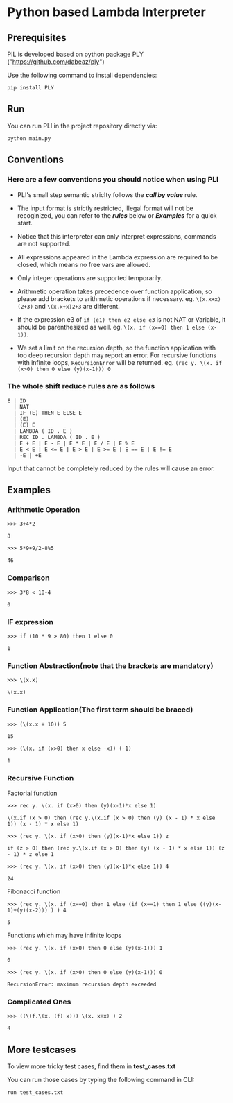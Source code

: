 # Python based Lambda Interpreter

## Prerequisites

PIL is developed based on python package PLY ("https://github.com/dabeaz/ply")

Use the following command to install dependencies:

`pip install PLY`

## Run

You can run PLI in the project repository directly via:

`python main.py`

## Conventions

### Here are a few conventions you should notice when using PLI

- PLI's small step semantic striclty follows the **_call by value_** rule.

- The input format is strictly restricted, illegal format will not be recoginized, you can refer to the **_rules_** below or **_Examples_** for a quick start.

- Notice that this interpreter can only interpret expressions, commands are not supported.

- All expressions appeared in the Lambda expression are required to be closed, which means no free vars are allowed.

- Only integer operations are supported temporarily.

- Arithmetic operation takes precedence over function application, so please add brackets to arithmetic operations if necessary. eg. `\(x.x+x)(2+3)` and `\(x.x+x)2+3` are different.

- If the expression e3 of  `if (e1) then e2 else e3` is not NAT or Variable, it should be parenthesized as well. eg. `\(x. if (x==0) then 1 else (x-1))`.

- We set a limit on the recursion depth, so the function application with too deep recursion depth may report an error. For recursive functions with infinite loops, `RecursionError` will be returned. eg. `(rec y. \(x. if (x>0) then 0 else (y)(x-1))) 0`

### The whole shift reduce rules are as follows

```
E | ID
  | NAT
  | IF (E) THEN E ELSE E
  | (E)
  | (E) E
  | LAMBDA ( ID . E )
  | REC ID . LAMBDA ( ID . E )
  | E + E | E - E | E * E | E / E | E % E
  | E < E | E <= E | E > E | E >= E | E == E | E != E
  | -E | +E
```

Input that cannot be completely reduced by the rules will cause an error.

## Examples

### Arithmetic Operation

`>>> 3+4*2`

`8`

`>>> 5*9+9/2-8%5`

`46`

### Comparison

`>>> 3*8 < 10-4`

`0`

### IF expression

`>>> if (10 * 9 > 80) then 1 else 0`

`1`

### Function Abstraction(note that the brackets are mandatory)

`>>> \(x.x)`

`\(x.x)`

### Function Application(The first term should be braced)

`>>> (\(x.x + 10)) 5`

`15`

`>>> (\(x. if (x>0) then x else -x)) (-1)`

`1`

### Recursive Function

Factorial function

`>>> rec y. \(x. if (x>0) then (y)(x-1)*x else 1)`

`\(x.if (x > 0) then (rec y.\(x.if (x > 0) then (y) (x - 1) * x else 1)) (x - 1) * x else 1)`
 
`>>> (rec y. \(x. if (x>0) then (y)(x-1)*x else 1)) z`

`if (z > 0) then (rec y.\(x.if (x > 0) then (y) (x - 1) * x else 1)) (z - 1) * z else 1`
 
`>>> (rec y. \(x. if (x>0) then (y)(x-1)*x else 1)) 4`

`24`

Fibonacci function

`>>> (rec y. \(x. if (x==0) then 1 else (if (x==1) then 1 else ((y)(x-1)+(y)(x-2))) ) ) 4`

`5`

Functions which may have infinite loops

`>>> (rec y. \(x. if (x>0) then 0 else (y)(x-1))) 1`

`0`

`>>> (rec y. \(x. if (x>0) then 0 else (y)(x-1))) 0`

`RecursionError: maximum recursion depth exceeded`

### Complicated Ones

`>>> ((\(f.\(x. (f) x))) \(x. x+x) ) 2`

`4`

## More testcases

To view more tricky test cases, find them in **test_cases.txt**

You can run those cases by typing the following command in CLI:

`run test_cases.txt`
